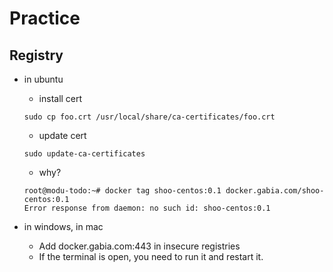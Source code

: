 # Practice
## Registry

* in ubuntu
  * install cert
  ~~~
  sudo cp foo.crt /usr/local/share/ca-certificates/foo.crt
  ~~~
  
  * update cert
  ~~~
  sudo update-ca-certificates
  ~~~
  
  * why?
  ~~~
  root@modu-todo:~# docker tag shoo-centos:0.1 docker.gabia.com/shoo-centos:0.1
  Error response from daemon: no such id: shoo-centos:0.1
  ~~~
  
* in windows, in mac
  * Add docker.gabia.com:443 in insecure registries
  * If the terminal is open, you need to run it and restart it.
